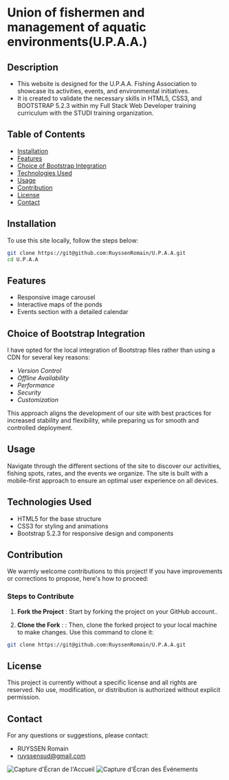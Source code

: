 # Union of fishermen and management of aquatic environments(U.P.A.A.)

## Description
- This website is designed for the U.P.A.A. Fishing Association to showcase its activities, events, and environmental initiatives.
- It is created to validate the necessary skills in HTML5, CSS3, and BOOTSTRAP 5.2.3 within my Full Stack Web Developer training curriculum with the STUDI training organization.

## Table of Contents

- [Installation](#installation)
- [Features](#features)
- [Choice of Bootstrap Integration](#choice-of-bootstrap-integration)
- [Technologies Used](#technologies-used)
- [Usage](#usage)
- [Contribution](#contribution)
- [License](#license)
- [Contact](#contact)

## Installation
To use this site locally, follow the steps below:

```bash
git clone https://git@github.com:RuyssenRomain/U.P.A.A.git
cd U.P.A.A
```

## Features
- Responsive image carousel
- Interactive maps of the ponds
- Events section with a detailed calendar

 ## Choice of Bootstrap Integration

I have opted for the local integration of Bootstrap files rather than using a CDN for several key reasons:

- *Version Control*
- *Offline Availability*
- *Performance*
- *Security*
- *Customization*

This approach aligns the development of our site with best practices for increased stability and flexibility, while preparing us for smooth and controlled deployment.

## Usage
Navigate through the different sections of the site to discover our activities, fishing spots, rates, and the events we organize. The site is built with a mobile-first approach to ensure an optimal user experience on all devices.

## Technologies Used

- HTML5 for the base structure
- CSS3 for styling and animations
- Bootstrap 5.2.3 for responsive design and components


## Contribution
We warmly welcome contributions to this project! If you have improvements or corrections to propose, here's how to proceed:

### Steps to Contribute


1. **Fork the Project** : Start by forking the project on your GitHub account..

2. **Clone the Fork** : : Then, clone the forked project to your local machine to make changes. Use this command to clone it:
```bash
git clone https://git@github.com:RuyssenRomain/U.P.A.A.git
 ```

## License
This project is currently without a specific license and all rights are reserved. No use, modification, or distribution is authorized without explicit permission.

## Contact
For any questions or suggestions, please contact:
- RUYSSEN Romain 
- ruyssensud@gmail.com


![Capture d'Écran de l'Accueil](chemin/vers/la/capture1.png)
![Capture d'Écran des Événements](chemin/vers/la/capture2.png)
